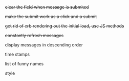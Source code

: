 ~~clear the field when message is submited~~

~~make the submit work as a click and a submit~~

~~get rid of erb rendering out the initial load, use JS methods~~

~~constantly refresh messages~~

display messages in descending order

time stamps

list of funny names

style
